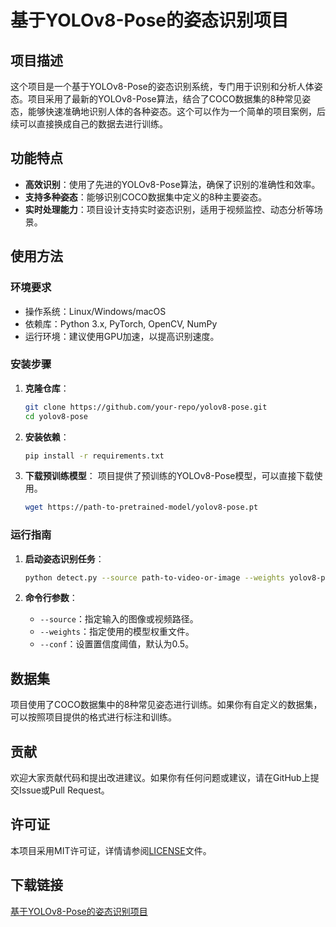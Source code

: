 # 基于YOLOv8-Pose的姿态识别项目

## 项目描述

这个项目是一个基于YOLOv8-Pose的姿态识别系统，专门用于识别和分析人体姿态。项目采用了最新的YOLOv8-Pose算法，结合了COCO数据集的8种常见姿态，能够快速准确地识别人体的各种姿态。这个可以作为一个简单的项目案例，后续可以直接换成自己的数据去进行训练。

## 功能特点

- **高效识别**：使用了先进的YOLOv8-Pose算法，确保了识别的准确性和效率。
- **支持多种姿态**：能够识别COCO数据集中定义的8种主要姿态。
- **实时处理能力**：项目设计支持实时姿态识别，适用于视频监控、动态分析等场景。

## 使用方法

### 环境要求

- 操作系统：Linux/Windows/macOS
- 依赖库：Python 3.x, PyTorch, OpenCV, NumPy
- 运行环境：建议使用GPU加速，以提高识别速度。

### 安装步骤

1. **克隆仓库**：
   ```bash
   git clone https://github.com/your-repo/yolov8-pose.git
   cd yolov8-pose
   ```

2. **安装依赖**：
   ```bash
   pip install -r requirements.txt
   ```

3. **下载预训练模型**：
   项目提供了预训练的YOLOv8-Pose模型，可以直接下载使用。
   ```bash
   wget https://path-to-pretrained-model/yolov8-pose.pt
   ```

### 运行指南

1. **启动姿态识别任务**：
   ```bash
   python detect.py --source path-to-video-or-image --weights yolov8-pose.pt
   ```

2. **命令行参数**：
   - `--source`：指定输入的图像或视频路径。
   - `--weights`：指定使用的模型权重文件。
   - `--conf`：设置置信度阈值，默认为0.5。

## 数据集

项目使用了COCO数据集中的8种常见姿态进行训练。如果你有自定义的数据集，可以按照项目提供的格式进行标注和训练。

## 贡献

欢迎大家贡献代码和提出改进建议。如果你有任何问题或建议，请在GitHub上提交Issue或Pull Request。

## 许可证

本项目采用MIT许可证，详情请参阅[LICENSE](LICENSE)文件。

## 下载链接

[基于YOLOv8-Pose的姿态识别项目](https://pan.quark.cn/s/63c07e752701)